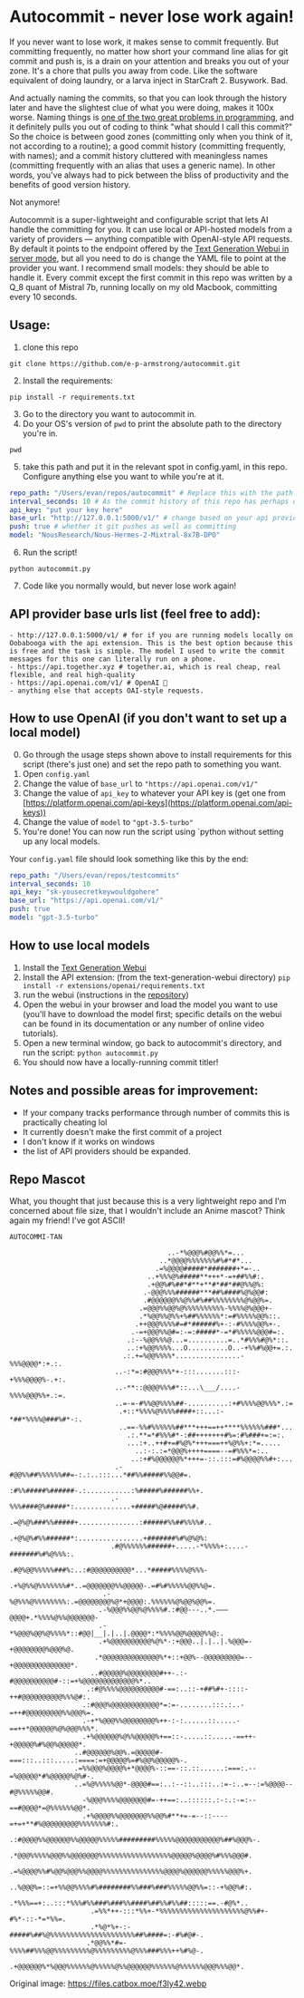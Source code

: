 # Autocommit - never lose work again!

If you never want to lose work, it makes sense to commit frequently. But committing frequently, no matter how short your command line alias for git commit and push is, is a drain on your attention and breaks you out of your zone. It's a chore that pulls you away from code. Like the software equivalent of doing laundry, or a larva inject in StarCraft 2. Busywork. Bad.

And actually naming the commits, so that you can look through the history later and have the slightest clue of what you were doing, makes it 100x worse. Naming things is [one of the two great problems in programming](https://martinfowler.com/bliki/TwoHardThings.html), and it definitely pulls you out of coding to think "what should I call this commit?" So the choice is between good zones (committing only when you think of it, not according to a routine); a good commit history (committing frequently, with names); and a commit history cluttered with meaningless names (committing frequently with an alias that uses a generic name). In other words, you've always had to pick between the bliss of productivity and the benefits of good version history.

Not anymore!

Autocommit is a super-lightweight and configurable script that lets AI handle the committing for you. It can use local or API-hosted models from a variety of providers — anything compatible with OpenAI-style API requests. By default it points to the endpoint offered by the [Text Generation Webui in server mode](https://github.com/oobabooga/text-generation-webui), but all you need to do is change the YAML file to point at the provider you want. I recommend small models: they should be able to handle it. Every commit except the first commit in this repo was written by a Q_8 quant of Mistral 7b, running locally on my old Macbook, committing every 10 seconds.

## Usage:

1. clone this repo
```
git clone https://github.com/e-p-armstrong/autocommit.git
```
2. Install the requirements:
```
pip install -r requirements.txt
```
3. Go to the directory you want to autocommit in.
4. Do your OS's version of `pwd` to print the absolute path to the directory you're in.
```
pwd
```
5. take this path and put it in the relevant spot in config.yaml, in this repo. Configure anything else you want to while you're at it.
```yaml
repo_path: "/Users/evan/repos/autocommit" # Replace this with the path to the repo you're working in (this repo wrote its own commits)
interval_seconds: 10 # As the commit history of this repo has perhaps demonstrated, once every 10 seconds is... a lot haha
api_key: "put your key here"
base_url: "http://127.0.0.1:5000/v1/" # change based on your api provider. This is the default root for Ooba. I actually don't know what the right setting for using OpenAI is, I think it might be https://api.openai.com/v1/ but I am not sure
push: true # whether it git pushes as well as committing
model: "NousResearch/Nous-Hermes-2-Mixtral-8x7B-DPO"
```
6. Run the script!
```
python autocommit.py
```
7. Code like you normally would, but never lose work again!

## API provider base urls list (feel free to add):
```
- http://127.0.0.1:5000/v1/ # for if you are running models locally on Oobabooga with the api extension. This is the best option because this is free and the task is simple. The model I used to write the commit messages for this one can literally run on a phone.
- https://api.together.xyz # together.ai, which is real cheap, real flexible, and real high-quality
- https://api.openai.com/v1/ # OpenAI 🤮
- anything else that accepts OAI-style requests.
```

## How to use OpenAI (if you don't want to set up a local model)
0. Go through the usage steps shown above to install requirements for this script (there's just one) and set the repo path to something you want.
1. Open `config.yaml`
2. Change the value of `base_url` to `"https://api.openai.com/v1/"` 
3. Change the value of `api_key` to whatever your API key is (get one from [https://platform.openai.com/api-keys](https://platform.openai.com/api-keys))
4. Change the value of `model` to `"gpt-3.5-turbo"`
5. You're done! You can now run the script using `python without setting up any local models.

Your `config.yaml` file should look something like this by the end:
```yaml
repo_path: "/Users/evan/repos/testcommits"
interval_seconds: 10
api_key: "sk-yousecretkeywouldgohere"
base_url: "https://api.openai.com/v1/"
push: true
model: "gpt-3.5-turbo"
```


## How to use local models
1. Install the [Text Generation Webui](https://github.com/oobabooga/text-generation-webui?tab=readme-ov-file#how-to-install)
2. Install the API extension: (from the text-generation-webui directory) `pip install -r extensions/openai/requirements.txt`
3. run the webui (instructions in the [repository](https://github.com/oobabooga/text-generation-webui?tab=readme-ov-file#how-to-install))
4. Open the webui in your browser and load the model you want to use (you'll have to download the model first; specific details on the webui can be found in its documentation or any number of online video tutorials).
5. Open a new terminal window, go back to autocommit's directory, and run the script: `python autocommit.py`
6. You should now have a locally-running commit titler!


## Notes and possible areas for improvement:
- If your company tracks performance through number of commits this is practically cheating lol
- It currently doesn't make the first commit of a project
- I don't know if it works on windows
- the list of API providers should be expanded.

## Repo Mascot
What, you thought that just because this is a very lightweight repo and I'm concerned about file size, that I wouldn't include an Anime mascot? Think again my friend! I've got ASCII!
```
AUTOCOMMI-TAN

                                       ..-*%@@@%#@@%%*=...                                          
                                     ..*@@@@%%%%%%%#%#*#*...                                        
                                    .=%@@@@#####*#######+*=-..                                      
                                  ..+%%%@%#####**+++*-=+##%%#:.                                     
                                  .+@@%#%##*#**+**#*##*##@%%@%:                                     
                                 .-@@@%%%######***##%####%@%@@#:                                    
                                 .#@@@@@@%%@%%#%##%%%%%%%%@%@@%=.                                   
                                .=@@@%%@@%@%%%%%%%%%%-%%%%@%@@@+-                                   
                                .*%@@%%@%%+%##%%%%%%*:=#%%%%%@@%::.                                 
                               .++@@@%%%%#=#*######%+-:-#%%%%@@%+-.                                 
                              .-=+@@@%%@#=:-=:#####*-=*#%%%%%@@@#=:.                                
                             .:--%@@%%%@...=..........=..*#%%%#@%*::.                               
                             ..:+%@@%%%%...O..........O..-+%%#%@@+=.:.                              
                            .:.+=%@@%%%%*................-%%%@@@@*:+.:.                             
                          ..-:*=:#@@@%%%*+-:::.......:::-+%%%@@@@%-.+:.                             
                          ..-**::@@@@%%%#*::...\___/....-%%%%@@@%%+.:=.                             
                          ..=-=-#%%@@%%%%##-..........:+#%%%%@@%%%*.:=                              
                           .+::*%%%%@%%%%####+::...:-*##*%%%%@###%#*-:.                             
                           ..==-%%#%%%%%%##***+++==++****%%%%%%###*...                              
                             .:.**=*#%%%#*-:##+++++++#%=:#%###+=:=:.                                
                             ...:+..++#+=#%@%*+++===++%@%%+:*=.....                                 
                               ..:-:.:=*@@@%++++====--=#%%%*=:..                                    
                              ..:+#%@@@@@@%*+++=-::.:::=#%@@@@%%#+:...                              
                          .-#@@%%##%%%%%%##=-:.:..:::...*##%%#####%%@@#=.                           
                          :#%%#####%######-.:...........:%#####%######%%+.                          
                         .-%%%####@%#####*:..............+#####%@#####%%#.                          
                         .=@%@%###%%#####+...............:######%%##%%%%#..                         
                         .+@%@%#%%######*:................+#######%#%@%@%:                          
                         .#@%%%%%%######+.....-*%%%%+:....-#######%#%@%%%:.                         
                         .#@%@@%%%%%###%:..:#@@@@@@@@@@*...*#####%%%%@%%%-                          
                        .+%@%%@%%%%%%%#*..=@@@@@@@%%@@@@@-.=#%#%%%%%@@%%@=.                         
                       .-%@%%%@%%%%%%%%:.=@@@@@@@@%@*+@@@@:.%%%%%%@%@@%@@%=.                        
                      .-%@@@%%@@%@%%%%#.:#@@---..*.———@@@@+.*%%%%@%%@@@@@@@-                        
                      .-*%@@@%@@%@%%%%*::#@@|__|.|..|.@@@@*:*%%%%@@%@@@@%%@:.                       
                      .+%@@@@@@@@@@%@%*-:+@@@..|.|..|.%@@@=-+@@@@@@@@%@@@%@.                        
                     .*@@@@@@@@@@@@@@%*+::+@@%--@@@@@@@@@=--+@@@@@@@@@@@@@@*.                       
                    ..#@@@@@%@@@@@@@@#++-.:-#@@@@@@@@@@#-::=+%@@@@@@@@@@@@@%*..                     
                   .:#@%%%%@@@@@@@@@@#-==:..::-+##%#+-::::-++#@@@@@@@@@@%%%@#:.                     
                  .:#@@@%@@@@@@@@@@@@*=:=-........:::.:..-=++#@@@@@@@@@%%@@@%=.                     
                  .-+*%@@@%%@@@@@@@@%++-:-:......::.....-==++*@@@@@@%@%@@@%%%*.                     
                  .+%@@@@@@%@%%@@@@@%+==::-.....::.....-==++-+@@@@@%#%@@%@@@@@*.                    
                ..#@@@@@@%@@%.=@@@@@#-===:::..:::.....:====:=+@@@@@%=#%@@%@@@@@%-.                  
                .=%%@@@%@@@@%+*@@@@%-::==-::.::......:===:.--=%@@@@@*#%@@@@@%@%#-.                  
                ..=%@%%%%%@@*-@@@@#==:..:--::..:::..:=-:..=--:=%@@@@--#@%%%%%@@#.                   
                  -%@@@%%%%@@@@@@@#=-++==:..::::::.:-:.:-=:--==#@@@@*=@%%%%%%@@*.                   
                  .+%@@@@%%@@@@@@@%%@@%#**+=-=--::----=+=+**#%@@@@@@@@@%%%%%%%#:.                   
                  .:#@@@@%%@@@@@@%%@@@@@%%%%%#########%%%%%@@@@@@@@@@@%##%@@@%-.                    
                   .*@@@%%%%%@@@%%@@@@@@@%%%%%%%%%%%%%%%%%%@@@@@%@@@@%#%%%@@@#.                     
                   .=%@@@@%%#%@@%@@@%%@@@@%%%%%%%%%%%%%%%@@@@%@@@@@@%%%%%@@@%+.                     
                   ..%@@@%=::=+%%@@%%%%#%########%%###%###%%%%%@@%%=::-+%@@%#:.                     
                    .*%%%==+:..:::*%%%#%%###%###%%####%##%%#%%##:::::==.-#@%*..                     
                    .=%%*++-:::*%%+-*%%%%%%%%%%%%%%%%%%%%%@%%#+-#%*-::-*=*%%=.                      
                    .*%@*%+-:-#####%##%@%%%%%%%%%%%%%%%%%%%%%##%####=:-#%#@#-.                      
                   .*@@%%*#=-%%%%##%%%@@%%%%%%%%%@%%%%%%%%%@%%%###%%%++%#%@-.                       
                  .+@@@@@@%*%@@@%%%%%%@%%%%%@%%@@@@@@%%%%%%@%%%%%%@@@%%%@@*.                        
```
Original image: https://files.catbox.moe/f3ly42.webp
